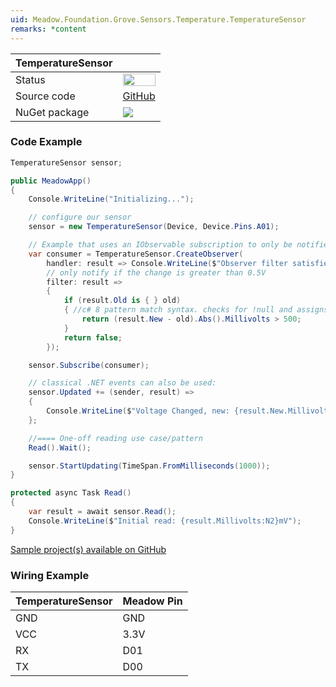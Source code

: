 ```yaml
---
uid: Meadow.Foundation.Grove.Sensors.Temperature.TemperatureSensor
remarks: *content
---
```


| TemperatureSensor | |
|--------|--------|
| Status | <img src="https://img.shields.io/badge/Working-brightgreen" style="width: auto; height: -webkit-fill-available;" /> |
| Source code | [GitHub](https://github.com/WildernessLabs/Meadow.Foundation.Grove/tree/main/Source/TemperatureSensor) |
| NuGet package | <a href="https://www.nuget.org/packages/Meadow.Foundation.Grove.Sensors.Temperature.TemperatureSensor/" target="_blank"><img src="https://img.shields.io/nuget/v/Meadow.Foundation.Grove.Sensors.Temperature.TemperatureSensor.svg?label=Meadow.Foundation.Grove.Sensors.Temperature.TemperatureSensor" /></a> |

### Code Example

```csharp
TemperatureSensor sensor;

public MeadowApp()
{
    Console.WriteLine("Initializing...");

    // configure our sensor
    sensor = new TemperatureSensor(Device, Device.Pins.A01);

    // Example that uses an IObservable subscription to only be notified when the voltage changes by at least 500mV
    var consumer = TemperatureSensor.CreateObserver(
        handler: result => Console.WriteLine($"Observer filter satisfied: {result.New.Millivolts:N2}mV, old: {result.Old?.Millivolts:N2}mV"),
        // only notify if the change is greater than 0.5V
        filter: result => 
        {
            if (result.Old is { } old)
            { //c# 8 pattern match syntax. checks for !null and assigns var.
                return (result.New - old).Abs().Millivolts > 500;
            }
            return false;
        });

    sensor.Subscribe(consumer);

    // classical .NET events can also be used:
    sensor.Updated += (sender, result) => 
    {
        Console.WriteLine($"Voltage Changed, new: {result.New.Millivolts:N2}mV, old: {result.Old?.Millivolts:N2}mV");
    };

    //==== One-off reading use case/pattern
    Read().Wait();

    sensor.StartUpdating(TimeSpan.FromMilliseconds(1000));
}

protected async Task Read()
{
    var result = await sensor.Read();
    Console.WriteLine($"Initial read: {result.Millivolts:N2}mV");
}

```

[Sample project(s) available on GitHub](https://github.com/WildernessLabs/Meadow.Foundation.Grove/tree/main/Source/TemperatureSensor)

### Wiring Example

| TemperatureSensor | Meadow Pin |
|--------|------------|
| GND    | GND        |
| VCC    | 3.3V       |
| RX     | D01        |
| TX     | D00        |
















